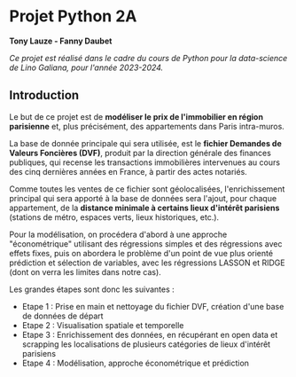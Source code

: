 # **Projet Python 2A**

**Tony Lauze - Fanny Daubet**

*Ce projet est réalisé dans le cadre du cours de Python pour la data-science de Lino Galiana, pour l'année 2023-2024.*

## **Introduction**

Le but de ce projet est de **modéliser le prix de l'immobilier en région parisienne** et, plus précisément, des appartements dans Paris intra-muros.

La base de donnée principale qui sera utilisée, est le **fichier Demandes de Valeurs Foncières (DVF)**, produit par la direction générale des finances publiques, qui recense les transactions immobilières intervenues au cours des cinq dernières années en France, à partir des actes notariés.

Comme toutes les ventes de ce fichier sont géolocalisées, l'enrichissement principal qui sera apporté à la base de données sera l'ajout, pour chaque appartement, de la **distance minimale à certains lieux d'intérêt parisiens** (stations de métro, espaces verts, lieux historiques, etc.).

Pour la modélisation, on procédera d'abord à une approche "économétrique" utilisant des régressions simples et des régressions avec effets fixes, puis on abordera le problème d'un point de vue plus orienté prédiction et sélection de variables, avec les régressions LASSON et RIDGE (dont on verra les limites dans notre cas).

Les grandes étapes sont donc les suivantes :
- Etape 1 : Prise en main et nettoyage du fichier DVF, création d'une base de données de départ
- Etape 2 : Visualisation spatiale et temporelle
- Etape 3 : Enrichissement des données, en récupérant en open data et scrapping les localisations de plusieurs catégories de lieux d'intérêt parisiens
- Etape 4 : Modélisation, approche économétrique et prédiction
